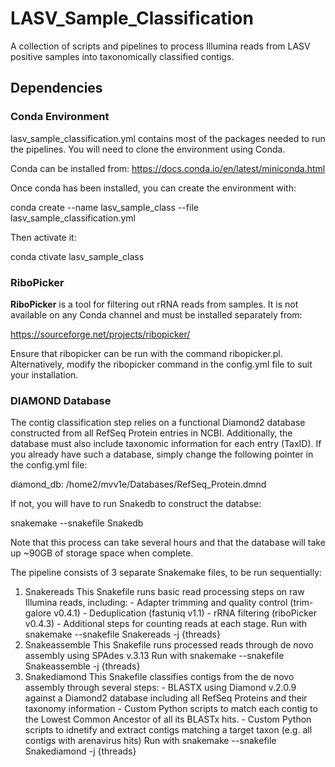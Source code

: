 # LASV_Sample_Classification
 A collection of scripts and pipelines to process Illumina reads from LASV positive samples into taxonomically classified contigs.

## Dependencies

### Conda Environment

 lasv_sample_classification.yml contains most of the packages needed to run the pipelines. You will need to clone the environment using Conda.

 Conda can be installed from: https://docs.conda.io/en/latest/miniconda.html

 Once conda has been installed, you can create the environment with:

 conda create --name lasv_sample_class --file lasv_sample_classification.yml

 Then activate it:

 conda ctivate lasv_sample_class

### RiboPicker

 **RiboPicker**  is a tool for filtering out rRNA reads from samples. It is not available on any Conda channel and must be installed separately from:

 https://sourceforge.net/projects/ribopicker/ 

 Ensure that ribopicker can be run with the command ribopicker.pl. Alternatively, modify the ribopicker command in the config.yml file to suit
 your installation.


### DIAMOND Database

 The contig classification step relies on a functional Diamond2 database constructed from all RefSeq Protein entries in NCBI. Additionally, the database must also include taxonomic information for each entry (TaxID). If you already have such a database, simply change the following pointer in the config.yml file:

 diamond_db:
  /home2/mvv1e/Databases/RefSeq_Protein.dmnd

 If not, you will have to run Snakedb to construct the databse:

 snakemake --snakefile Snakedb 

 Note that this process can take several hours and that the database will take up ~90GB of storage space when complete.

 The pipeline consists of 3 separate Snakemake files, to be run sequentially:

 1. Snakereads
 	This Snakefile runs basic read processing steps on raw Illumina reads, including:
 		- Adapter trimming and quality control (trim-galore v0.4.1)
 		- Deduplication (fastuniq v1.1)
 		- rRNA filtering (riboPicker v0.4.3)
 		- Additional steps for counting reads at each stage.
 	Run with snakemake --snakefile Snakereads -j {threads}
 2. Snakeassemble
 	This Snakefile runs processed reads through de novo assembly using SPAdes v.3.13
 	Run with snakemake --snakefile Snakeassemble -j {threads}
 3. Snakediamond
 	This Snakefile classifies contigs from the de novo assembly through several steps:
 		- BLASTX using Diamond v.2.0.9 against a Diamond2 database including all RefSeq Proteins and their taxonomy information
 		- Custom Python scripts to match each contig to the Lowest Common Ancestor of all its BLASTx hits.
 		- Custom Python scripts to idnetify and extract contigs matching a target taxon (e.g. all contigs with arenavirus hits)
 	Run with snakemake --snakefile Snakediamond -j {threads}

